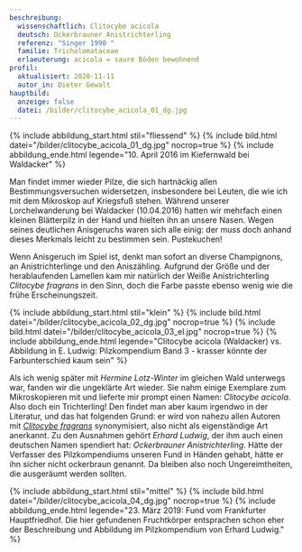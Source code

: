 ```yaml
---
beschreibung:
  wissenschaftlich: Clitocybe acicola
  deutsch: Ockerbrauner Anistrichterling
  referenz: "Singer 1990 "
  familie: Tricholomataceae
  erlaeuterung: acicola = saure Böden bewohnend
profil:
  aktualisiert: 2020-11-11
  autor_in: Dieter Gewalt
hauptbild:
  anzeige: false
  datei: /bilder/clitocybe_acicola_01_dg.jpg
---
```

{% include abbildung_start.html stil="fliessend" %}
{% include bild.html datei="/bilder/clitocybe_acicola_01_dg.jpg" nocrop=true %}
{% include abbildung_ende.html legende="10. April 2016 im Kiefernwald bei Waldacker" %}

Man findet immer wieder Pilze, die sich hartnäckig allen Bestimmungsversuchen widersetzen, insbesondere bei Leuten, die wie ich mit dem Mikroskop auf Kriegsfuß stehen. Während unserer Lorchelwanderung bei Waldacker (10.04.2016) hatten wir mehrfach einen kleinen Blätterpilz in der Hand und hielten ihn an unsere Nasen. Wegen seines deutlichen Anisgeruchs waren sich alle einig: der muss doch anhand dieses Merkmals leicht zu bestimmen sein. Pustekuchen!

Wenn Anisgeruch im Spiel ist, denkt man sofort an diverse Champignons, an Anistrichterlinge und den Aniszähling. Aufgrund der Größe und der herablaufenden Lamellen kam mir natürlich der Weiße Anistrichterling *Clitocybe fragrans* in den Sinn, doch die Farbe passte ebenso wenig wie die frühe Erscheinungszeit.

{% include abbildung_start.html stil="klein" %}
{% include bild.html datei="/bilder/clitocybe_acicola_02_dg.jpg" nocrop=true %}
{% include bild.html datei="/bilder/clitocybe_acicola_03_el.jpg" nocrop=true %}
{% include abbildung_ende.html legende="Clitocybe acicola  (Waldacker) vs. Abbildung in E. Ludwig: Pilzkompendium Band 3 - krasser könnte der Farbunterschied kaum sein" %}

Als ich wenig später mit *Hermine Lotz-Winter* im gleichen Wald unterwegs war, fanden wir die ungeklärte Art wieder. Sie nahm einige Exemplare zum Mikroskopieren mit und lieferte mir prompt einen Namen: *Clitocybe acicola*. Also doch ein Trichterling! Den findet man aber kaum irgendwo in der Literatur, und das hat folgenden Grund: er wird von nahezu allen Autoren mit *[Clitocybe fragrans](https://fundkorb.de/pilze/clitocybe-fragrans-wei%C3%9Fer-anistrichterling-dufttrichterling)* synonymisiert, also nicht als eigenständige Art anerkannt. Zu den Ausnahmen gehört *Erhard Ludwig*, der ihm auch einen deutschen Namen spendiert hat: *Ockerbrauner Anistrichterling*. Hätte der Verfasser des Pilzkompendiums  unseren Fund in Händen gehabt, hätte er ihn sicher nicht ockerbraun genannt. Da bleiben also noch Ungereimtheiten, die ausgeräumt werden sollten.

{% include abbildung_start.html stil="mittel" %}
{% include bild.html datei="/bilder/clitocybe_acicola_04_dg.jpg" nocrop=true %}
{% include abbildung_ende.html legende="23. März 2019: Fund vom Frankfurter Hauptfriedhof. Die hier gefundenen Fruchtkörper entsprachen schon eher der Beschreibung und Abbildung im Pilzkompendium von Erhard Ludwig." %}